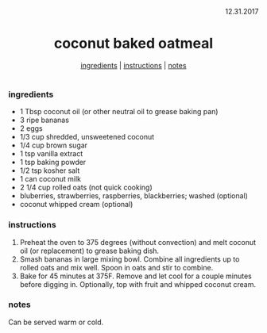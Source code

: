 <p align="right">12.31.2017</p>

<h1 align="center">coconut baked oatmeal</h1>

<div align="center">
  <a href="#ingredients">ingredients</a> | 
  <a href="#instructions">instructions</a> | 
  <a href="#notes">notes</a>
</div>
<br>

### ingredients
- 1 Tbsp coconut oil (or other neutral oil to grease baking pan)
- 3 ripe bananas 
- 2 eggs
- 1/3 cup shredded, unsweetened coconut
- 1/4 cup brown sugar
- 1 tsp vanilla extract 
- 1 tsp baking powder
- 1/2 tsp kosher salt 
- 1 can coconut milk 
- 2 1/4 cup rolled oats (not quick cooking)
- bluberries, strawberries, raspberries, blackberries; washed (optional)
- coconut whipped cream (optional)

### instructions
1. Preheat the oven to 375 degrees (without convection) and melt coconut oil (or replacement) to grease baking dish.
2. Smash bananas in large mixing bowl. Combine all ingredients up to rolled oats and mix well.  Spoon in oats and stir to combine.
3. Bake for 45 minutes at 375F.  Remove and let cool for a couple minutes before digging in.  Optionally, top with fruit and whipped coconut cream.

### notes
Can be served warm or cold.
